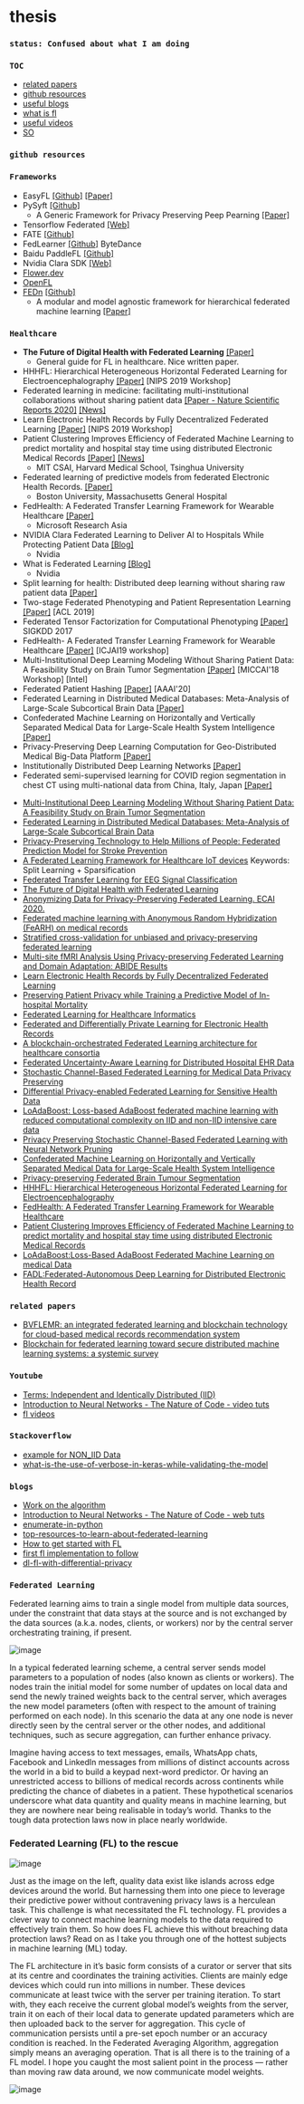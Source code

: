 # thesis
### ```status: Confused about what I am doing```
### ``TOC``
- [related papers](#related-papers)
- [github resources](#github-resources)
- [useful blogs](#blogs)
- [what is fl](#federated-learning)
- [useful videos](#youtube)
- [SO](#stackoverflow)

### ```github resources```

### ``Frameworks``

* EasyFL [[Github]](https://github.com/EasyFL-AI/EasyFL) [[Paper]](https://arxiv.org/abs/2105.07603)
* PySyft [[Github]](https://github.com/OpenMined/PySyft)
  * A Generic Framework for Privacy Preserving Peep Pearning [[Paper]](https://arxiv.org/abs/1811.04017)
* Tensorflow Federated [[Web]](https://www.tensorflow.org/federated)
* FATE [[Github]](https://github.com/FederatedAI/FATE)
* FedLearner [[Github]](https://github.com/bytedance/fedlearner) ByteDance
* Baidu PaddleFL [[Github]](https://github.com/PaddlePaddle/PaddleFL)
* Nvidia Clara SDK [[Web]](https://developer.nvidia.com/clara)
* [Flower.dev](https://flower.dev/)
* [OpenFL](https://github.com/intel/openfl)
* [FEDn](https://scaleoutsystems.github.io/fedn/) [[Github]](https://github.com/scaleoutsystems/fedn)
  * A modular and model agnostic framework for hierarchical federated machine learning [[Paper]](https://arxiv.org/abs/2103.00148)
  
### ``Healthcare``

* **The Future of Digital Health with Federated Learning** [[Paper]](https://www.nature.com/articles/s41746-020-00323-1)
  * General guide for FL in healthcare. Nice written paper.
* HHHFL: Hierarchical Heterogeneous Horizontal Federated Learning for Electroencephalography [[Paper]](https://arxiv.org/abs/1909.05784) [NIPS 2019 Workshop]
* Federated learning in medicine: facilitating multi-institutional collaborations without sharing patient data [[Paper - Nature Scientific Reports 2020]](https://www.nature.com/articles/s41598-020-69250-1) [[News]](https://newsroom.intel.com/news/intel-works-university-pennsylvania-using-privacy-preserving-ai-identify-brain-tumors/)
* Learn Electronic Health Records by Fully Decentralized Federated Learning [[Paper]](https://arxiv.org/abs/1912.01792) [NIPS 2019 Workshop]
* Patient Clustering Improves Efficiency of Federated Machine Learning to predict mortality and hospital stay time using distributed Electronic Medical Records [[Paper]](https://arxiv.org/ftp/arxiv/papers/1903/1903.09296.pdf) [[News]](https://venturebeat.com/2019/03/25/federated-learning-technique-predicts-hospital-stay-and-patient-mortality/)
  * MIT CSAI, Harvard Medical School, Tsinghua University
* Federated learning of predictive models from federated Electronic Health Records. [[Paper]](https://www.ncbi.nlm.nih.gov/pubmed/29500022)
  * Boston University, Massachusetts General Hospital
* FedHealth: A Federated Transfer Learning Framework for Wearable Healthcare [[Paper]](https://arxiv.org/pdf/1907.09173.pdf)
  * Microsoft Research Asia
* NVIDIA Clara Federated Learning to Deliver AI to Hospitals While Protecting Patient Data [[Blog]](https://blogs.nvidia.com/blog/2019/12/01/clara-federated-learning/)
  * Nvidia
* What is Federated Learning [[Blog]](https://blogs.nvidia.com/blog/2019/10/13/what-is-federated-learning/)
  * Nvidia
* Split learning for health: Distributed deep learning without sharing raw patient data [[Paper]](https://arxiv.org/pdf/1812.00564)
* Two-stage Federated Phenotyping and Patient Representation Learning [[Paper]](https://www.aclweb.org/anthology/W19-5030.pdf) [ACL 2019]
* Federated Tensor Factorization for Computational Phenotyping [[Paper]](https://dl.acm.org/doi/10.1145/3097983.3098118) SIGKDD 2017
* FedHealth- A Federated Transfer Learning Framework for Wearable Healthcare [[Paper]](https://arxiv.org/abs/1907.09173) [ICJAI19 workshop]
* Multi-Institutional Deep Learning Modeling Without Sharing Patient Data: A Feasibility Study on Brain Tumor Segmentation [[Paper]](https://arxiv.org/abs/1810.04304) [MICCAI'18 Workshop] [Intel]
* Federated Patient Hashing [[Paper]](https://aaai.org/ojs/index.php/AAAI/article/view/6121) [AAAI'20]
* Federated Learning in Distributed Medical Databases: Meta-Analysis of Large-Scale Subcortical Brain Data [[Paper]](https://arxiv.org/abs/1810.08553)
* Confederated Machine Learning on Horizontally and Vertically Separated Medical Data for Large-Scale Health System Intelligence [[Paper]](https://arxiv.org/abs/1910.02109)
* Privacy-Preserving Deep Learning Computation for Geo-Distributed Medical Big-Data Platform [[Paper]](http://www.cs.ucf.edu/~mohaisen/doc/dsn19b.pdf)
* Institutionally Distributed Deep Learning Networks [[Paper]](https://arxiv.org/abs/1709.05929)
* Federated semi-supervised learning for COVID region segmentation in chest CT using multi-national data from China, Italy, Japan [[Paper]](https://www.sciencedirect.com/science/article/pii/S1361841521000384)
- [Multi-Institutional Deep Learning Modeling Without Sharing Patient Data: A Feasibility Study on Brain Tumor Segmentation](https://arxiv.org/pdf/1810.04304.pdf)
- [Federated Learning in Distributed Medical Databases: Meta-Analysis of Large-Scale Subcortical Brain Data](https://arxiv.org/pdf/1810.08553.pdf)
- [Privacy-Preserving Technology to Help Millions of People: Federated Prediction Model for Stroke Prevention](https://arxiv.org/pdf/2006.10517.pdf)
- [A Federated Learning Framework for Healthcare IoT devices](https://arxiv.org/pdf/2005.05083.pdf)
Keywords: Split Learning + Sparsification
- [Federated Transfer Learning for EEG Signal Classification](https://arxiv.org/pdf/2004.12321.pdf)
- [The Future of Digital Health with Federated Learning](https://arxiv.org/pdf/2003.08119.pdf)
- [Anonymizing Data for Privacy-Preserving Federated Learning. ECAI 2020.](https://arxiv.org/pdf/2002.09096.pdf)
- [Federated machine learning with Anonymous Random Hybridization (FeARH) on medical records](https://arxiv.org/pdf/2001.09751.pdf)
- [Stratified cross-validation for unbiased and privacy-preserving federated learning](https://arxiv.org/pdf/2001.08090.pdf)
- [Multi-site fMRI Analysis Using Privacy-preserving Federated Learning and Domain Adaptation: ABIDE Results](https://arxiv.org/pdf/2001.05647.pdf)
- [Learn Electronic Health Records by Fully Decentralized Federated Learning](https://arxiv.org/pdf/1912.01792.pdf)
- [Preserving Patient Privacy while Training a Predictive Model of In-hospital Mortality](https://arxiv.org/pdf/1912.00354.pdf)
- [Federated Learning for Healthcare Informatics](https://arxiv.org/pdf/1911.06270.pdf)
- [Federated and Differentially Private Learning for Electronic Health Records](https://arxiv.org/pdf/1911.05861.pdf)
- [A blockchain-orchestrated Federated Learning architecture for healthcare consortia](https://arxiv.org/pdf/1910.12603.pdf)
- [Federated Uncertainty-Aware Learning for Distributed Hospital EHR Data](https://arxiv.org/pdf/1910.12191.pdf)
- [Stochastic Channel-Based Federated Learning for Medical Data Privacy Preserving](https://arxiv.org/pdf/1910.11160.pdf)
- [Differential Privacy-enabled Federated Learning for Sensitive Health Data](https://arxiv.org/pdf/1910.02578.pdf)
- [LoAdaBoost: Loss-based AdaBoost federated machine learning with reduced computational complexity on IID and non-IID intensive care data](https://journals.plos.org/plosone/article?id=10.1371/journal.pone.0230706)
- [Privacy Preserving Stochastic Channel-Based Federated Learning with Neural Network Pruning](https://arxiv.org/pdf/1910.02115.pdf)
- [Confederated Machine Learning on Horizontally and Vertically Separated Medical Data for Large-Scale Health System Intelligence](https://arxiv.org/pdf/1910.02109.pdf)
- [Privacy-preserving Federated Brain Tumour Segmentation](https://arxiv.org/pdf/1910.00962.pdf)
- [HHHFL: Hierarchical Heterogeneous Horizontal Federated Learning for Electroencephalography](https://arxiv.org/pdf/1909.05784.pdf)
- [FedHealth: A Federated Transfer Learning Framework for Wearable Healthcare](https://arxiv.org/pdf/1907.09173.pdf)
- [Patient Clustering Improves Efficiency of Federated Machine Learning to predict mortality and hospital stay time using distributed Electronic Medical Records](https://arxiv.org/pdf/1903.09296.pdf)
- [LoAdaBoost:Loss-Based AdaBoost Federated Machine Learning on medical Data](https://arxiv.org/pdf/1811.12629.pdf)
- [FADL:Federated-Autonomous Deep Learning for Distributed Electronic Health Record](https://arxiv.org/pdf/1811.11400.pdf)

### ```related papers```

- [BVFLEMR: an integrated federated learning and blockchain technology for cloud-based medical records recommendation system](https://journalofcloudcomputing.springeropen.com/articles/10.1186/s13677-022-00294-6)
- [Blockchain for federated learning toward secure distributed machine learning systems: a systemic survey](https://link.springer.com/article/10.1007/s00500-021-06496-5)

### ``Youtube``

- [Terms: Independent and Identically Distributed (IID)](https://www.youtube.com/watch?v=EGKbPww2_rc)
- [Introduction to Neural Networks - The Nature of Code - video tuts](https://www.youtube.com/watch?v=XJ7HLz9VYz0&list=PLRqwX-V7Uu6aCibgK1PTWWu9by6XFdCfh)
- [fl videos](https://www.youtube.com/watch?v=2GCIjkqiorw&t=102s)

### ``Stackoverflow``

- [example for NON_IID Data](https://stackoverflow.com/questions/13058379/example-for-non-iid-data#:~:text=Literally%2C%20non%20iid%20should%20be,be%20decided%20by%20each%20other.)
- [what-is-the-use-of-verbose-in-keras-while-validating-the-model](https://stackoverflow.com/questions/47902295/what-is-the-use-of-verbose-in-keras-while-validating-the-model)

### ```blogs```

- [Work on the algorithm](https://www.tensorflow.org/federated/tutorials/building_your_own_federated_learning_algorithm)
- [Introduction to Neural Networks - The Nature of Code - web tuts](https://natureofcode.com/book/chapter-10-neural-networks/)
- [enumerate-in-python](https://www.geeksforgeeks.org/enumerate-in-python/)
- [top-resources-to-learn-about-federated-learning](https://analyticsindiamag.com/top-resources-to-learn-about-federated-learning/)
- [How to get started with FL](https://becominghuman.ai/federated-learning-collaborative-machine-learning-with-a-tutorial-on-how-to-get-started-2e7d286a204e)
- [first fl implementation to follow](https://towardsdatascience.com/federated-learning-a-step-by-step-implementation-in-tensorflow-aac568283399)
- [dl-fl-with-differential-privacy](https://xzhu0027.gitbook.io/blog/machine-learning/untitled/dl-fl-with-differential-privacy)


### ``Federated Learning``


Federated learning aims to train a single model from multiple data sources, under the constraint that data stays at the source and is not exchanged by the data sources (a.k.a. nodes, clients, or workers) nor by the central server orchestrating training, if present.

![image](https://user-images.githubusercontent.com/59027621/180593187-3ab0ef9f-39f8-40fd-a810-282c20418873.png)

In a typical federated learning scheme, a central server sends model parameters to a population of nodes (also known as clients or workers). The nodes train the initial model for some number of updates on local data and send the newly trained weights back to the central server, which averages the new model parameters (often with respect to the amount of training performed on each node). In this scenario the data at any one node is never directly seen by the central server or the other nodes, and additional techniques, such as secure aggregation, can further enhance privacy.

Imagine having access to text messages, emails, WhatsApp chats, Facebook and LinkedIn messages from millions of distinct accounts across the world in a bid to build a keypad next-word predictor. Or having an unrestricted access to billions of medical records across continents while predicting the chance of diabetes in a patient. These hypothetical scenarios underscore what data quantity and quality means in machine learning, but they are nowhere near being realisable in today’s world. Thanks to the tough data protection laws now in place nearly worldwide.

### Federated Learning (FL) to the rescue

![image](https://user-images.githubusercontent.com/59027621/180593638-9063af30-4204-4934-9196-2b1e3e4d102a.png)

Just as the image on the left, quality data exist like islands across edge devices around the world. But harnessing them into one piece to leverage their predictive power without contravening privacy laws is a herculean task. This challenge is what necessitated the FL technology. FL provides a clever way to connect machine learning models to the data required to effectively train them. So how does FL achieve this without breaching data protection laws? Read on as I take you through one of the hottest subjects in machine learning (ML) today.

The FL architecture in it’s basic form consists of a curator or server that sits at its centre and coordinates the training activities. Clients are mainly edge devices which could run into millions in number. These devices communicate at least twice with the server per training iteration. To start with, they each receive the current global model’s weights from the server, train it on each of their local data to generate updated parameters which are then uploaded back to the server for aggregation. This cycle of communication persists until a pre-set epoch number or an accuracy condition is reached. In the Federated Averaging Algorithm, aggregation simply means an averaging operation. That is all there is to the training of a FL model. I hope you caught the most salient point in the process — rather than moving raw data around, we now communicate model weights.

![image](https://user-images.githubusercontent.com/59027621/180596216-ce9c8290-46e9-4a8c-a708-a3d7b9b14287.png)
